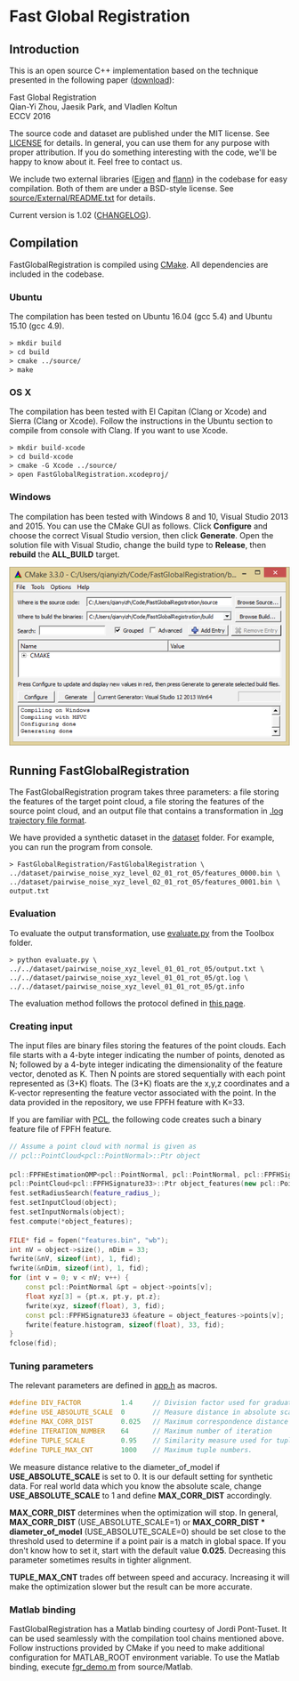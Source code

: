 # Fast Global Registration

## Introduction

This is an open source C++ implementation based on the technique presented in
the following paper ([download](docs/fast-global-registration.pdf)):

Fast Global Registration  
Qian-Yi Zhou, Jaesik Park, and Vladlen Koltun  
ECCV 2016  

The source code and dataset are published under the MIT license. See [LICENSE](LICENSE) for details. In general, you can use them for any purpose with proper attribution. If you do something interesting with the code, we'll be happy to know about it. Feel free to contact us.

We include two external libraries ([Eigen](https://eigen.tuxfamily.org/) and [flann](http://www.cs.ubc.ca/research/flann/)) in the codebase for easy compilation. Both of them are under a BSD-style license. See [source/External/README.txt](source/External/README.txt) for details.

Current version is 1.02 ([CHANGELOG](CHANGELOG)).

## Compilation

FastGlobalRegistration is compiled using [CMake](https://cmake.org/). All dependencies are included in the codebase.

### Ubuntu

The compilation has been tested on Ubuntu 16.04 (gcc 5.4) and Ubuntu 15.10 (gcc 4.9).

```
> mkdir build
> cd build
> cmake ../source/
> make
```

### OS X

The compilation has been tested with El Capitan (Clang or Xcode) and Sierra (Clang or Xcode). Follow the instructions in the Ubuntu section to compile from console with Clang. If you want to use Xcode.
```
> mkdir build-xcode
> cd build-xcode
> cmake -G Xcode ../source/
> open FastGlobalRegistration.xcodeproj/
```

### Windows

The compilation has been tested with Windows 8 and 10, Visual Studio 2013 and 2015. You can use the CMake GUI as follows. Click **Configure** and choose the correct Visual Studio version, then click **Generate**. Open the solution file with Visual Studio, change the build type to **Release**, then **rebuild** the **ALL_BUILD** target.

![docs/windows-cmake.png](docs/windows-cmake.png)

## Running FastGlobalRegistration

The FastGlobalRegistration program takes three parameters: a file storing the features of the target point cloud, a file storing the features of the source point cloud, and an output file that contains a transformation in [.log trajectory file format](http://redwood-data.org/indoor/fileformat.html).

We have provided a synthetic dataset in the [dataset](dataset) folder. For example, you can run the program from console.
```
> FastGlobalRegistration/FastGlobalRegistration \
../dataset/pairwise_noise_xyz_level_02_01_rot_05/features_0000.bin \
../dataset/pairwise_noise_xyz_level_02_01_rot_05/features_0001.bin \
output.txt
```

### Evaluation
To evaluate the output transformation, use [evaluate.py](source/Toolbox/evaluate.py) from the Toolbox folder.
```
> python evaluate.py \
../../dataset/pairwise_noise_xyz_level_01_01_rot_05/output.txt \
../../dataset/pairwise_noise_xyz_level_01_01_rot_05/gt.log \
../../dataset/pairwise_noise_xyz_level_01_01_rot_05/gt.info
```
The evaluation method follows the protocol defined in [this page](http://redwood-data.org/indoor/registration.html).

### Creating input

The input files are binary files storing the features of the point clouds. Each file starts with a 4-byte integer indicating the number of points, denoted as N; followed by a 4-byte integer indicating the dimensionality of the feature vector, denoted as K. Then N points are stored sequentially with each point represented as (3+K) floats. The (3+K) floats are the x,y,z coordinates and a K-vector representing the feature vector associated with the point. In the data provided in the repository, we use FPFH feature with K=33.

If you are familiar with [PCL](www.pointclouds.org), the following code creates such a binary feature file of FPFH feature.
```cpp
// Assume a point cloud with normal is given as
// pcl::PointCloud<pcl::PointNormal>::Ptr object

pcl::FPFHEstimationOMP<pcl::PointNormal, pcl::PointNormal, pcl::FPFHSignature33> fest;
pcl::PointCloud<pcl::FPFHSignature33>::Ptr object_features(new pcl::PointCloud<pcl::FPFHSignature33>());
fest.setRadiusSearch(feature_radius_);  
fest.setInputCloud(object);
fest.setInputNormals(object);
fest.compute(*object_features);

FILE* fid = fopen("features.bin", "wb");
int nV = object->size(), nDim = 33;
fwrite(&nV, sizeof(int), 1, fid);
fwrite(&nDim, sizeof(int), 1, fid);
for (int v = 0; v < nV; v++) {
    const pcl::PointNormal &pt = object->points[v];
    float xyz[3] = {pt.x, pt.y, pt.z};
    fwrite(xyz, sizeof(float), 3, fid);
    const pcl::FPFHSignature33 &feature = object_features->points[v];
    fwrite(feature.histogram, sizeof(float), 33, fid);
}
fclose(fid);
```

### Tuning parameters

The relevant parameters are defined in [app.h](source/FastGlobalRegistration/app.h) as macros.
```cpp
#define DIV_FACTOR			1.4		// Division factor used for graduated non-convexity
#define USE_ABSOLUTE_SCALE	0		// Measure distance in absolute scale (1) or in scale relative to the diameter of the model (0)
#define MAX_CORR_DIST		0.025	// Maximum correspondence distance (also see comment of USE_ABSOLUTE_SCALE)
#define ITERATION_NUMBER	64		// Maximum number of iteration
#define TUPLE_SCALE			0.95	// Similarity measure used for tuples of feature points.
#define TUPLE_MAX_CNT		1000	// Maximum tuple numbers.
```

We measure distance relative to the diameter_of_model if **USE_ABSOLUTE_SCALE** is set to 0. It is our default setting for synthetic data. For real world data which you know the absolute scale, change **USE_ABSOLUTE_SCALE** to 1 and define **MAX_CORR_DIST** accordingly.

**MAX_CORR_DIST** determines when the optimization will stop. In general, **MAX_CORR_DIST** (USE_ABSOLUTE_SCALE=1) or **MAX_CORR_DIST * diameter_of_model** (USE_ABSOLUTE_SCALE=0) should be set close to the threshold used to determine if a point pair is a match in global space. If you don't know how to set it, start with the default value **0.025**. Decreasing this parameter sometimes results in tighter alignment.

**TUPLE_MAX_CNT** trades off between speed and accuracy. Increasing it will make the optimization slower but the result can be more accurate.

### Matlab binding

FastGlobalRegistration has a Matlab binding courtesy of Jordi Pont-Tuset. It can be used seamlessly with the compilation tool chains mentioned above. Follow instructions provided by CMake if you need to make additional configuration for MATLAB_ROOT environment variable. To use the Matlab binding, execute [fgr_demo.m](source/Matlab/fgr_demo.m) from source/Matlab.
